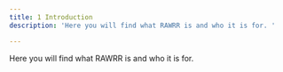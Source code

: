 ```yaml
---
title: 1 Introduction
description: 'Here you will find what RAWRR is and who it is for. '

---
```

Here you will find what RAWRR is and who it is for.
